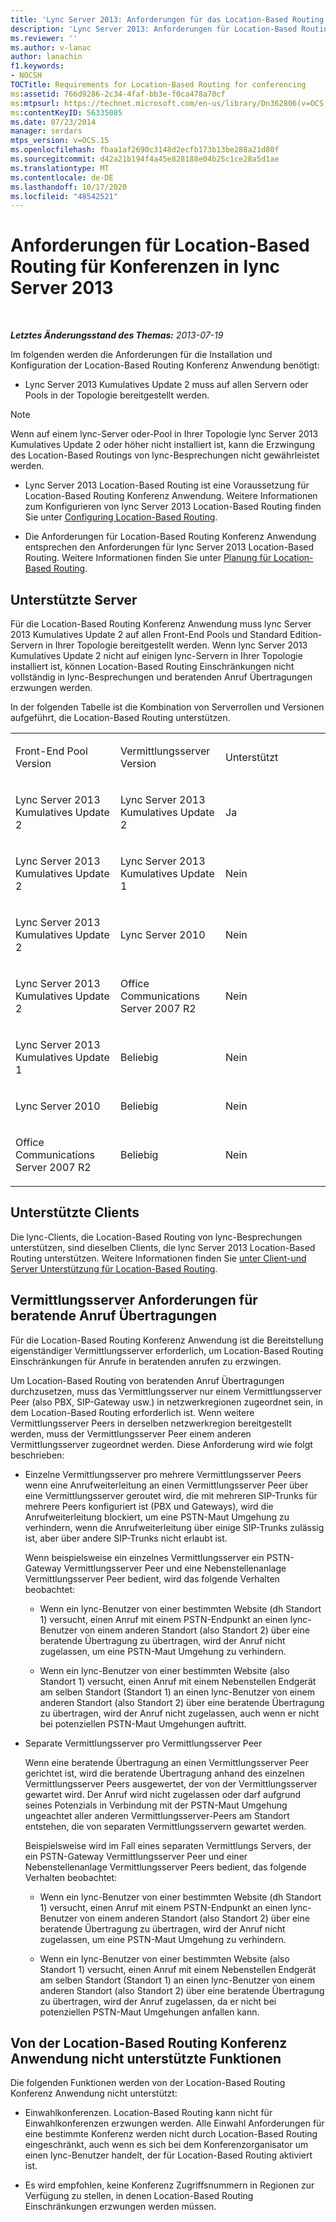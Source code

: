 ```yaml
---
title: 'Lync Server 2013: Anforderungen für das Location-Based Routing für Konferenzen'
description: 'Lync Server 2013: Anforderungen für Location-Based Routing für Konferenzen.'
ms.reviewer: ''
ms.author: v-lanac
author: lanachin
f1.keywords:
- NOCSH
TOCTitle: Requirements for Location-Based Routing for conferencing
ms:assetid: 766d9286-2c34-4faf-bb3e-f0ca478a70cf
ms:mtpsurl: https://technet.microsoft.com/en-us/library/Dn362806(v=OCS.15)
ms:contentKeyID: 56335085
ms.date: 07/23/2014
manager: serdars
mtps_version: v=OCS.15
ms.openlocfilehash: fbaa1af2690c3148d2ecfb173b13be288a21d80f
ms.sourcegitcommit: d42a21b194f4a45e828188e04b25c1ce28a5d1ae
ms.translationtype: MT
ms.contentlocale: de-DE
ms.lasthandoff: 10/17/2020
ms.locfileid: "48542521"
---
```

# <a name="requirements-for-location-based-routing-for-conferencing-in-lync-server-2013"></a>Anforderungen für Location-Based Routing für Konferenzen in lync Server 2013

<div data-xmlns="http://www.w3.org/1999/xhtml">

<div class="topic" data-xmlns="http://www.w3.org/1999/xhtml" data-msxsl="urn:schemas-microsoft-com:xslt" data-cs="https://msdn.microsoft.com/">

<div data-asp="https://msdn2.microsoft.com/asp">



</div>

<div id="mainSection">

<div id="mainBody">

<span> </span>

_**Letztes Änderungsstand des Themas:** 2013-07-19_

Im folgenden werden die Anforderungen für die Installation und Konfiguration der Location-Based Routing Konferenz Anwendung benötigt:

  - Lync Server 2013 Kumulatives Update 2 muss auf allen Servern oder Pools in der Topologie bereitgestellt werden.

<div>


> [!NOTE]  
> Wenn auf einem lync-Server oder-Pool in Ihrer Topologie lync Server 2013 Kumulatives Update 2 oder höher nicht installiert ist, kann die Erzwingung des Location-Based Routings von lync-Besprechungen nicht gewährleistet werden.



</div>

  - Lync Server 2013 Location-Based Routing ist eine Voraussetzung für Location-Based Routing Konferenz Anwendung. Weitere Informationen zum Konfigurieren von lync Server 2013 Location-Based Routing finden Sie unter [Configuring Location-Based Routing](lync-server-2013-configuring-location-based-routing.md).

  - Die Anforderungen für Location-Based Routing Konferenz Anwendung entsprechen den Anforderungen für lync Server 2013 Location-Based Routing. Weitere Informationen finden Sie unter [Planung für Location-Based Routing](lync-server-2013-planning-for-location-based-routing.md).

<div>

## <a name="supported-servers"></a>Unterstützte Server

Für die Location-Based Routing Konferenz Anwendung muss lync Server 2013 Kumulatives Update 2 auf allen Front-End Pools und Standard Edition-Servern in Ihrer Topologie bereitgestellt werden. Wenn lync Server 2013 Kumulatives Update 2 nicht auf einigen lync-Servern in Ihrer Topologie installiert ist, können Location-Based Routing Einschränkungen nicht vollständig in lync-Besprechungen und beratenden Anruf Übertragungen erzwungen werden.

In der folgenden Tabelle ist die Kombination von Serverrollen und Versionen aufgeführt, die Location-Based Routing unterstützen.


<table>
<colgroup>
<col style="width: 33%" />
<col style="width: 33%" />
<col style="width: 33%" />
</colgroup>
<tbody>
<tr class="odd">
<td><p>Front-End Pool Version</p></td>
<td><p>Vermittlungsserver Version</p></td>
<td><p>Unterstützt</p></td>
</tr>
<tr class="even">
<td><p>Lync Server 2013 Kumulatives Update 2</p></td>
<td><p>Lync Server 2013 Kumulatives Update 2</p></td>
<td><p>Ja</p></td>
</tr>
<tr class="odd">
<td><p>Lync Server 2013 Kumulatives Update 2</p></td>
<td><p>Lync Server 2013 Kumulatives Update 1</p></td>
<td><p>Nein</p></td>
</tr>
<tr class="even">
<td><p>Lync Server 2013 Kumulatives Update 2</p></td>
<td><p>Lync Server 2010</p></td>
<td><p>Nein</p></td>
</tr>
<tr class="odd">
<td><p>Lync Server 2013 Kumulatives Update 2</p></td>
<td><p>Office Communications Server 2007 R2</p></td>
<td><p>Nein</p></td>
</tr>
<tr class="even">
<td><p>Lync Server 2013 Kumulatives Update 1</p></td>
<td><p>Beliebig</p></td>
<td><p>Nein</p></td>
</tr>
<tr class="odd">
<td><p>Lync Server 2010</p></td>
<td><p>Beliebig</p></td>
<td><p>Nein</p></td>
</tr>
<tr class="even">
<td><p>Office Communications Server 2007 R2</p></td>
<td><p>Beliebig</p></td>
<td><p>Nein</p></td>
</tr>
</tbody>
</table>


</div>

<div>

## <a name="supported-clients"></a>Unterstützte Clients

Die lync-Clients, die Location-Based Routing von lync-Besprechungen unterstützen, sind dieselben Clients, die lync Server 2013 Location-Based Routing unterstützen. Weitere Informationen finden Sie [unter Client-und Server Unterstützung für Location-Based Routing](lync-server-2013-client-and-server-support-for-location-based-routing.md).

</div>

<div>

## <a name="mediation-server-requirements-for-consultative-call-transfers"></a>Vermittlungsserver Anforderungen für beratende Anruf Übertragungen

Für die Location-Based Routing Konferenz Anwendung ist die Bereitstellung eigenständiger Vermittlungsserver erforderlich, um Location-Based Routing Einschränkungen für Anrufe in beratenden anrufen zu erzwingen.

Um Location-Based Routing von beratenden Anruf Übertragungen durchzusetzen, muss das Vermittlungsserver nur einem Vermittlungsserver Peer (also PBX, SIP-Gateway usw.) in netzwerkregionen zugeordnet sein, in dem Location-Based Routing erforderlich ist. Wenn weitere Vermittlungsserver Peers in derselben netzwerkregion bereitgestellt werden, muss der Vermittlungsserver Peer einem anderen Vermittlungsserver zugeordnet werden. Diese Anforderung wird wie folgt beschrieben:

  - Einzelne Vermittlungsserver pro mehrere Vermittlungsserver Peers wenn eine Anrufweiterleitung an einen Vermittlungsserver Peer über eine Vermittlungsserver geroutet wird, die mit mehreren SIP-Trunks für mehrere Peers konfiguriert ist (PBX und Gateways), wird die Anrufweiterleitung blockiert, um eine PSTN-Maut Umgehung zu verhindern, wenn die Anrufweiterleitung über einige SIP-Trunks zulässig ist, aber über andere SIP-Trunks nicht erlaubt ist.
    
    Wenn beispielsweise ein einzelnes Vermittlungsserver ein PSTN-Gateway Vermittlungsserver Peer und eine Nebenstellenanlage Vermittlungsserver Peer bedient, wird das folgende Verhalten beobachtet:
    
      - Wenn ein lync-Benutzer von einer bestimmten Website (dh Standort 1) versucht, einen Anruf mit einem PSTN-Endpunkt an einen lync-Benutzer von einem anderen Standort (also Standort 2) über eine beratende Übertragung zu übertragen, wird der Anruf nicht zugelassen, um eine PSTN-Maut Umgehung zu verhindern.
    
      - Wenn ein lync-Benutzer von einer bestimmten Website (also Standort 1) versucht, einen Anruf mit einem Nebenstellen Endgerät am selben Standort (Standort 1) an einen lync-Benutzer von einem anderen Standort (also Standort 2) über eine beratende Übertragung zu übertragen, wird der Anruf nicht zugelassen, auch wenn er nicht bei potenziellen PSTN-Maut Umgehungen auftritt.

  - Separate Vermittlungsserver pro Vermittlungsserver Peer
    
    Wenn eine beratende Übertragung an einen Vermittlungsserver Peer gerichtet ist, wird die beratende Übertragung anhand des einzelnen Vermittlungsserver Peers ausgewertet, der von der Vermittlungsserver gewartet wird. Der Anruf wird nicht zugelassen oder darf aufgrund seines Potenzials in Verbindung mit der PSTN-Maut Umgehung ungeachtet aller anderen Vermittlungsserver-Peers am Standort entstehen, die von separaten Vermittlungsservern gewartet werden.
    
    Beispielsweise wird im Fall eines separaten Vermittlungs Servers, der ein PSTN-Gateway Vermittlungsserver Peer und einer Nebenstellenanlage Vermittlungsserver Peers bedient, das folgende Verhalten beobachtet:
    
      - Wenn ein lync-Benutzer von einer bestimmten Website (dh Standort 1) versucht, einen Anruf mit einem PSTN-Endpunkt an einen lync-Benutzer von einem anderen Standort (also Standort 2) über eine beratende Übertragung zu übertragen, wird der Anruf nicht zugelassen, um eine PSTN-Maut Umgehung zu verhindern.
    
      - Wenn ein lync-Benutzer von einer bestimmten Website (also Standort 1) versucht, einen Anruf mit einem Nebenstellen Endgerät am selben Standort (Standort 1) an einen lync-Benutzer von einem anderen Standort (also Standort 2) über eine beratende Übertragung zu übertragen, wird der Anruf zugelassen, da er nicht bei potenziellen PSTN-Maut Umgehungen anfallen kann.

</div>

<div>

## <a name="capabilities-not-supported-by-the-location-based-routing-conferencing-application"></a>Von der Location-Based Routing Konferenz Anwendung nicht unterstützte Funktionen

Die folgenden Funktionen werden von der Location-Based Routing Konferenz Anwendung nicht unterstützt:

  - Einwahlkonferenzen. Location-Based Routing kann nicht für Einwahlkonferenzen erzwungen werden. Alle Einwahl Anforderungen für eine bestimmte Konferenz werden nicht durch Location-Based Routing eingeschränkt, auch wenn es sich bei dem Konferenzorganisator um einen lync-Benutzer handelt, der für Location-Based Routing aktiviert ist.

  - Es wird empfohlen, keine Konferenz Zugriffsnummern in Regionen zur Verfügung zu stellen, in denen Location-Based Routing Einschränkungen erzwungen werden müssen.

</div>

</div>

<span> </span>

</div>

</div>

</div>

